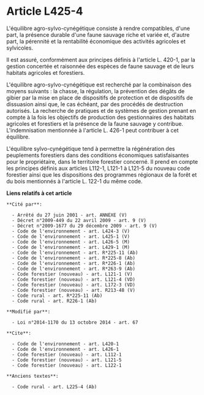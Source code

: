 # Article L425-4

L'équilibre agro-sylvo-cynégétique consiste à rendre compatibles, d'une part, la présence durable d'une faune sauvage riche
et variée et, d'autre part, la pérennité et la rentabilité économique des activités agricoles et sylvicoles. 

Il est assuré, conformément aux principes définis à l'article L. 420-1, par la gestion concertée et raisonnée des espèces de
faune sauvage et de leurs habitats agricoles et forestiers. 

L'équilibre agro-sylvo-cynégétique est recherché par la combinaison des moyens suivants : la chasse, la régulation, la
prévention des dégâts de gibier par la mise en place de dispositifs de protection et de dispositifs de dissuasion ainsi que,
le cas échéant, par des procédés de destruction autorisés. La recherche de pratiques et de systèmes de gestion prenant en
compte à la fois les objectifs de production des gestionnaires des habitats agricoles et forestiers et la présence de la
faune sauvage y contribue. L'indemnisation mentionnée à l'article L. 426-1 peut contribuer à cet équilibre. 

L'équilibre sylvo-cynégétique tend à permettre la régénération des peuplements forestiers dans des conditions économiques
satisfaisantes pour le propriétaire, dans le territoire forestier concerné. Il prend en compte les principes définis aux
articles L112-1, 
L121-1 à L121-5 du nouveau code forestier ainsi que les dispositions des programmes régionaux de la forêt et du bois
mentionnés à l'article L. 122-1 du même code.

**Liens relatifs à cet article**

	**Cité par**:

	  - Arrêté du 27 juin 2001 - art. ANNEXE (V)
	  - Décret n°2009-449 du 22 avril 2009 - art. 9 (V)
	  - Décret n°2009-1677 du 29 décembre 2009 - art. 9 (V)
	  - Code de l'environnement - art. L424-3 (V)
	  - Code de l'environnement - art. L425-1 (V)
	  - Code de l'environnement - art. L426-5 (M)
	  - Code de l'environnement - art. L429-1 (M)
	  - Code de l'environnement - art. R*225-11 (Ab)
	  - Code de l'environnement - art. R*225-8 (Ab)
	  - Code de l'environnement - art. R*226-1 (Ab)
	  - Code de l'environnement - art. R*263-9 (Ab)
	  - Code forestier (nouveau) - art. L121-1 (V)
	  - Code forestier (nouveau) - art. L121-4 (VD)
	  - Code forestier (nouveau) - art. L172-3 (VD)
	  - Code forestier (nouveau) - art. R213-48 (V)
	  - Code rural - art. R*225-11 (Ab)
	  - Code rural - art. R226-1 (Ab)

	**Modifié par**:

	  - Loi n°2014-1170 du 13 octobre 2014 - art. 67

	**Cite**:

	  - Code de l'environnement - art. L420-1
	  - Code de l'environnement - art. L426-1
	  - Code forestier (nouveau) - art. L112-1
	  - Code forestier (nouveau) - art. L121-5
	  - Code forestier (nouveau) - art. L122-1

	**Anciens textes**:

	  - Code rural - art. L225-4 (Ab)
